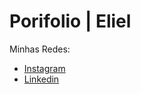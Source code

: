 # Porifolio | Eliel

Minhas Redes:

- [Instagram](https://www.instagram.com/elielfilho.dev/)
- [Linkedin](https://www.linkedin.com/in/eliel-filho-8083a3359/)

